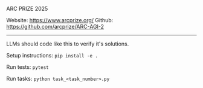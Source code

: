 ARC PRIZE 2025

Website: https://www.arcprize.org/
Github: https://github.com/arcprize/ARC-AGI-2

---

LLMs should code like this to verify it's solutions.

Setup instructions:
`pip install -e .`

Run tests:
`pytest`

Run tasks:
`python task_<task_number>.py`
